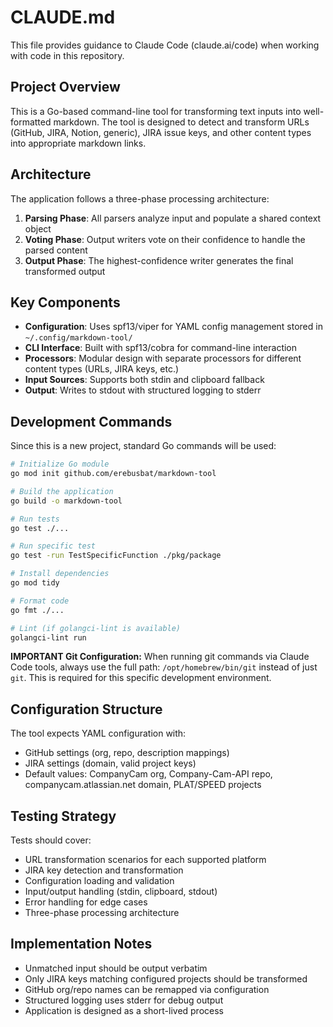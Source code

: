 # CLAUDE.md

This file provides guidance to Claude Code (claude.ai/code) when working with code in this repository.

## Project Overview

This is a Go-based command-line tool for transforming text inputs into well-formatted markdown. The tool is designed to detect and transform URLs (GitHub, JIRA, Notion, generic), JIRA issue keys, and other content types into appropriate markdown links.

## Architecture

The application follows a three-phase processing architecture:

1. **Parsing Phase**: All parsers analyze input and populate a shared context object
2. **Voting Phase**: Output writers vote on their confidence to handle the parsed content
3. **Output Phase**: The highest-confidence writer generates the final transformed output

## Key Components

- **Configuration**: Uses spf13/viper for YAML config management stored in `~/.config/markdown-tool/`
- **CLI Interface**: Built with spf13/cobra for command-line interaction
- **Processors**: Modular design with separate processors for different content types (URLs, JIRA keys, etc.)
- **Input Sources**: Supports both stdin and clipboard fallback
- **Output**: Writes to stdout with structured logging to stderr

## Development Commands

Since this is a new project, standard Go commands will be used:

```bash
# Initialize Go module
go mod init github.com/erebusbat/markdown-tool

# Build the application
go build -o markdown-tool

# Run tests
go test ./...

# Run specific test
go test -run TestSpecificFunction ./pkg/package

# Install dependencies
go mod tidy

# Format code
go fmt ./...

# Lint (if golangci-lint is available)
golangci-lint run
```

**IMPORTANT Git Configuration:**
When running git commands via Claude Code tools, always use the full path: `/opt/homebrew/bin/git` instead of just `git`. This is required for this specific development environment.

## Configuration Structure

The tool expects YAML configuration with:
- GitHub settings (org, repo, description mappings)
- JIRA settings (domain, valid project keys)
- Default values: CompanyCam org, Company-Cam-API repo, companycam.atlassian.net domain, PLAT/SPEED projects

## Testing Strategy

Tests should cover:
- URL transformation scenarios for each supported platform
- JIRA key detection and transformation
- Configuration loading and validation
- Input/output handling (stdin, clipboard, stdout)
- Error handling for edge cases
- Three-phase processing architecture

## Implementation Notes

- Unmatched input should be output verbatim
- Only JIRA keys matching configured projects should be transformed
- GitHub org/repo names can be remapped via configuration
- Structured logging uses stderr for debug output
- Application is designed as a short-lived process
